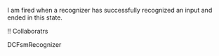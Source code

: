 I am fired when a recognizer has successfully recognized an input and ended in this state.

!! Collaboratrs

DCFsmRecognizer